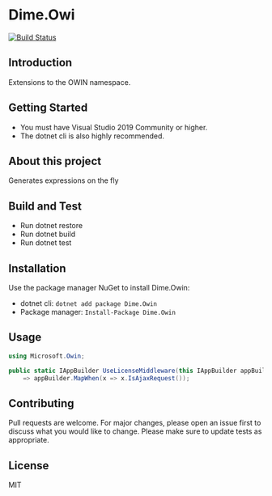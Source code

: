 # Dime.Owi

[![Build Status](https://dev.azure.com/dimenicsbe/Utilities/_apis/build/status/OWIN%20-%20MAIN%20-%20CI?branchName=master)](https://dev.azure.com/dimenicsbe/Utilities/_build/latest?definitionId=92&branchName=master)

## Introduction

Extensions to the OWIN namespace.

## Getting Started

- You must have Visual Studio 2019 Community or higher.
- The dotnet cli is also highly recommended.

## About this project

Generates expressions on the fly

## Build and Test

- Run dotnet restore
- Run dotnet build
- Run dotnet test

## Installation

Use the package manager NuGet to install Dime.Owin:

- dotnet cli: `dotnet add package Dime.Owin`
- Package manager: `Install-Package Dime.Owin`

## Usage

``` csharp
using Microsoft.Owin;

public static IAppBuilder UseLicenseMiddleware(this IAppBuilder appBuilder, bool mapRequest, params string[] excludePaths)
    => appBuilder.MapWhen(x => x.IsAjaxRequest());

```

## Contributing

Pull requests are welcome. For major changes, please open an issue first to discuss what you would like to change.
Please make sure to update tests as appropriate.

## License

MIT